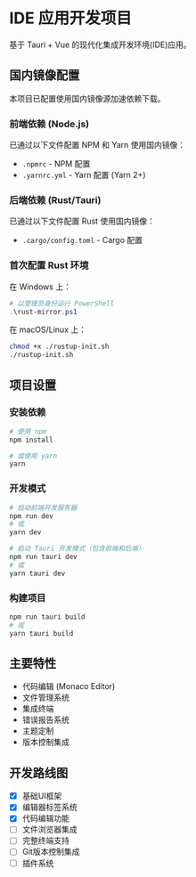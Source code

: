 # IDE 应用开发项目

基于 Tauri + Vue 的现代化集成开发环境(IDE)应用。

## 国内镜像配置

本项目已配置使用国内镜像源加速依赖下载。

### 前端依赖 (Node.js)

已通过以下文件配置 NPM 和 Yarn 使用国内镜像：

- `.npmrc` - NPM 配置
- `.yarnrc.yml` - Yarn 配置 (Yarn 2+)

### 后端依赖 (Rust/Tauri)

已通过以下文件配置 Rust 使用国内镜像：

- `.cargo/config.toml` - Cargo 配置

### 首次配置 Rust 环境

在 Windows 上：

```powershell
# 以管理员身份运行 PowerShell
.\rust-mirror.ps1
```

在 macOS/Linux 上：

```bash
chmod +x ./rustup-init.sh
./rustup-init.sh
```

## 项目设置

### 安装依赖

```bash
# 使用 npm
npm install

# 或使用 yarn
yarn
```

### 开发模式

```bash
# 启动前端开发服务器
npm run dev
# 或
yarn dev

# 启动 Tauri 开发模式（包含前端和后端）
npm run tauri dev
# 或
yarn tauri dev
```

### 构建项目

```bash
npm run tauri build
# 或
yarn tauri build
```

## 主要特性

- 代码编辑 (Monaco Editor)
- 文件管理系统
- 集成终端
- 错误报告系统
- 主题定制
- 版本控制集成

## 开发路线图

- [x] 基础UI框架
- [x] 编辑器标签系统
- [x] 代码编辑功能
- [ ] 文件浏览器集成
- [ ] 完整终端支持
- [ ] Git版本控制集成
- [ ] 插件系统
